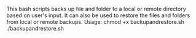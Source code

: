 This bash scripts backs up file and folder to a local or remote directory based on user's input. It can also be used to restore the files and folders from local or remote backups.
Usage:
chmod +x backupandrestore.sh
./backupandrestore.sh
